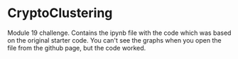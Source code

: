 # CryptoClustering
Module 19 challenge. Contains the ipynb file with the code which was based on the original starter code. You can't see the graphs when you open the file from the github page, but the code worked. 
